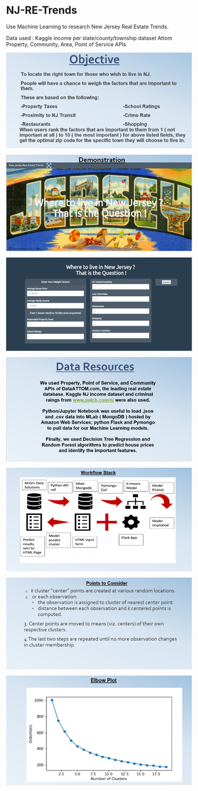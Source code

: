 # NJ-RE-Trends
Use Machine Learning to research New Jersey Real Estate Trends.

Data used : Kaggle income per state/county/township dataset
            Attom Property, Community, Area, Point of Service APIs

![Use Machine Learning to research New Jersey Real Estate Trends](image/pic1.PNG)

![Use Machine Learning to research New Jersey Real Estate Trends](image/pic01.PNG)

![Use Machine Learning to research New Jersey Real Estate Trends](image/pic02.PNG)

![Use Machine Learning to research New Jersey Real Estate Trends](image/pic2.PNG)

![Use Machine Learning to research New Jersey Real Estate Trends](image/pic3.PNG)

![Use Machine Learning to research New Jersey Real Estate Trends](image/pic4.PNG)

![Use Machine Learning to research New Jersey Real Estate Trends](image/pic5.PNG)
